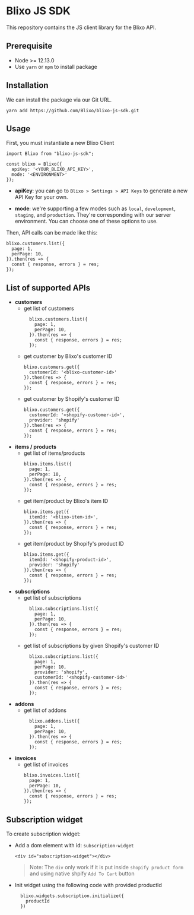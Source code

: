   # Blixo JS SDK
This repository contains the JS client library for the Blixo API.

## Prerequisite
- Node >= 12.13.0
- Use `yarn` or `npm` to install package

## Installation

We can install the package via our Git URL.

```
yarn add https://github.com/Blixo/blixo-js-sdk.git
```

## Usage

First, you must instantiate a new Blixo Client

```
import Blixo from "blixo-js-sdk";

const blixo = Blixo({ 
  apiKey: '<YOUR_BLIXO_API_KEY>', 
  mode: '<ENVIRONMENT>'
});

```

* **apiKey**: you can go to `Blixo > Settings > API Keys` to generate a new API Key for your own.

* **mode**: we're supporting a few modes such as `local`, `development`, `staging`, and `production`. They're corresponding with our server environment. You can choose one of these options to use.

Then, API calls can be made like this:

```
blixo.customers.list({
  page: 1,
  perPage: 10,
}).then(res => {
  const { response, errors } = res;
});
```

## List of supported APIs
- **customers**
  - get list of customers
    ```
      blixo.customers.list({
        page: 1,
        perPage: 10,
      }).then(res => {
        const { response, errors } = res;
      });
    ```
  - get customer by Blixo's customer ID
    ```
    blixo.customers.get({
      customerId: '<blixo-customer-id>'
    }).then(res => {
      const { response, errors } = res;
    });
    ```
  - get customer by Shopify's customer ID
    ```
    blixo.customers.get({
      customerId: '<shopify-customer-id>',
      provider: 'shopify'
    }).then(res => {
      const { response, errors } = res;
    });
    ```
- **items / products**
  - get list of items/products
    ```
    blixo.items.list({
      page: 1,
      perPage: 10,
    }).then(res => {
      const { response, errors } = res;
    });
    ```
  - get item/product by Blixo's item ID
    ```
    blixo.items.get({
      itemId: '<blixo-item-id>',
    }).then(res => {
      const { response, errors } = res;
    });
    ```
  - get item/product by Shopify's product ID
    ```
    blixo.items.get({
      itemId: '<shopify-product-id>',
      provider: 'shopify'
    }).then(res => {
      const { response, errors } = res;
    });
    ```
- **subscriptions**
  - get list of subscriptions
    ```
      blixo.subscriptions.list({
        page: 1,
        perPage: 10,
      }).then(res => {
        const { response, errors } = res;
      });
    ```
  - get list of subscriptions by given Shopify's customer ID
    ```
      blixo.subscriptions.list({
        page: 1,
        perPage: 10,
        provider: 'shopify',
        customerId: '<shopify-customer-id>'
      }).then(res => {
        const { response, errors } = res;
      });
    ```
- **addons**
  - get list of addons
    ```
      blixo.addons.list({
        page: 1,
        perPage: 10,
      }).then(res => {
        const { response, errors } = res;
      });
    ```
- **invoices**
  - get list of invoices
    ```
    blixo.invoices.list({
      page: 1,
      perPage: 10,
    }).then(res => {
      const { response, errors } = res;
    });
    ```

## Subscription widget
To create subscription widget:

- Add a dom element with id: `subscription-widget`
    ```
    <div id="subscription-widget"></div>
    ```

    > Note: The `div` only work if it is put inside `shopify product form` and using native shpify `Add To Cart` button

- Init widget using the following code with provided productId
    ```
      blixo.widgets.subscription.initialize({
        productId
      })
    ```